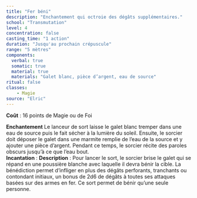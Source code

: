 ```yaml
---
title: "Fer béni"
description: "Enchantement qui octroie des dégâts supplémentaires."
school: "Transmutation"
level: 4
concentration: false
casting_time: "1 action"
duration: "Jusqu'au prochain crépuscule"
range: "5 mètres"
components:
  verbal: true
  somatic: true
  material: true
  materials: "Galet blanc, pièce d’argent, eau de source"
ritual: false
classes:
    - Magie
source: "Elric"
---
```

**Coût** : 16 points de Magie ou de Foi  

**Enchantement** Le lanceur de sort laisse le galet blanc tremper dans une eau de source puis le fait sécher à la lumière du soleil. Ensuite, le sorcier doit déposer le galet dans une marmite remplie de l’eau de la source et y ajouter une pièce d’argent. Pendant ce temps, le sorcier récite des paroles obscurs jusqu’à ce que l’eau bout.   
**Incantation** : 
**Description** : Pour lancer le sort, le sorcier brise le galet qui se répand en une poussière blanche avec laquelle il devra bénir la cible. La bénédiction permet d’infliger en plus des dégâts perforants, tranchants ou contondant initiaux, un bonus de 2d6 de dégâts à toutes ses attaques basées sur des armes en fer. Ce sort permet de bénir qu’une seule personne.  
